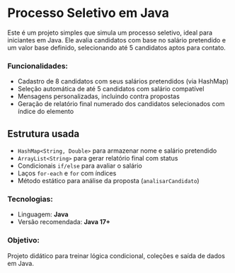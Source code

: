 # Processo Seletivo em Java


Este é um projeto simples que simula um processo seletivo, ideal para iniciantes em Java. Ele avalia candidatos com base no salário pretendido e um valor base definido, selecionando até 5 candidatos aptos para contato.

### Funcionalidades:
- Cadastro de 8 candidatos com seus salários pretendidos (via HashMap)
- Seleção automática de até 5 candidatos com salário compatível
- Mensagens personalizadas, incluindo contra propostas
- Geração de relatório final numerado dos candidatos selecionados com índice do elemento


## Estrutura usada

- `HashMap<String, Double>` para armazenar nome e salário pretendido
- `ArrayList<String>` para gerar relatório final com status
- Condicionais `if/else` para avaliar o salário
- Laços `for-each` e `for` com índices
- Método estático para análise da proposta (`analisarCandidato`)

### Tecnologias:
- Linguagem: **Java**
- Versão recomendada: **Java 17+**

### Objetivo:
Projeto didático para treinar lógica condicional, coleções e saída de dados em Java.